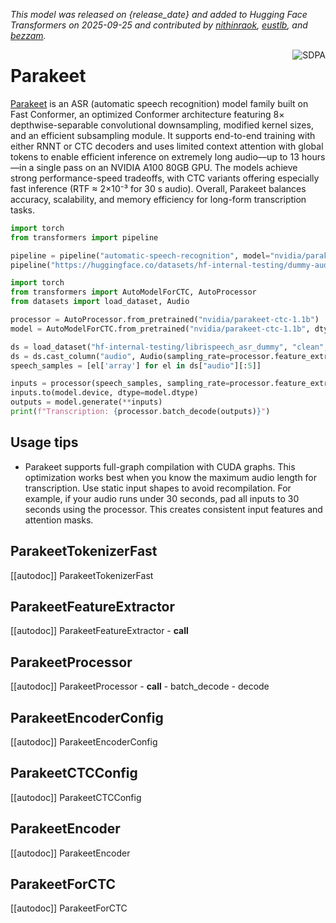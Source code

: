 <!--Copyright 2025 The NVIDIA NeMo Team and The HuggingFace Inc. team. All rights reserved.

Licensed under the Apache License, Version 2.0 (the "License"); you may not use this file except in compliance with
the License. You may obtain a copy of the License at

http://www.apache.org/licenses/LICENSE-2.0

Unless required by applicable law or agreed to in writing, software distributed under the License is distributed on
an "AS IS" BASIS, WITHOUT WARRANTIES OR CONDITIONS OF ANY KIND, either express or implied. See the License for the
specific language governing permissions and limitations under the License.

⚠️ Note that this file is in Markdown but contain specific syntax for our doc-builder (similar to MDX) that may not be
rendered properly in your Markdown viewer.

-->
*This model was released on {release_date} and added to Hugging Face Transformers on 2025-09-25 and contributed by [nithinraok](https://huggingface.co/nithinraok), [eustlb](https://huggingface.co/eustlb), and [bezzam](https://huggingface.co/bezzam).*

<div style="float: right;">
    <div class="flex flex-wrap space-x-1">
        <img alt="SDPA" src="https://img.shields.io/badge/SDPA-DE3412?style=flat&logo=pytorch&logoColor=white">
    </div>
</div>

# Parakeet

[Parakeet](https://developer.nvidia.com/blog/pushing-the-boundaries-of-speech-recognition-with-nemo-parakeet-asr-models/) is an ASR (automatic speech recognition) model family built on Fast Conformer, an optimized Conformer architecture featuring 8× depthwise-separable convolutional downsampling, modified kernel sizes, and an efficient subsampling module. It supports end-to-end training with either RNNT or CTC decoders and uses limited context attention with global tokens to enable efficient inference on extremely long audio—up to 13 hours—in a single pass on an NVIDIA A100 80GB GPU. The models achieve strong performance-speed tradeoffs, with CTC variants offering especially fast inference (RTF ≈ 2×10⁻³ for 30 s audio). Overall, Parakeet balances accuracy, scalability, and memory efficiency for long-form transcription tasks.

<hfoptions id="usage">
<hfoption id="Pipeline">

```py
import torch
from transformers import pipeline

pipeline = pipeline("automatic-speech-recognition", model="nvidia/parakeet-ctc-1.1b")
pipeline("https://huggingface.co/datasets/hf-internal-testing/dummy-audio-samples/resolve/main/bcn_weather.mp3")
```

</hfoption>
<hfoption id="AutoModel">

```py
import torch
from transformers import AutoModelForCTC, AutoProcessor
from datasets import load_dataset, Audio

processor = AutoProcessor.from_pretrained("nvidia/parakeet-ctc-1.1b")
model = AutoModelForCTC.from_pretrained("nvidia/parakeet-ctc-1.1b", dtype="auto")

ds = load_dataset("hf-internal-testing/librispeech_asr_dummy", "clean", split="validation")
ds = ds.cast_column("audio", Audio(sampling_rate=processor.feature_extractor.sampling_rate))
speech_samples = [el['array'] for el in ds["audio"][:5]]

inputs = processor(speech_samples, sampling_rate=processor.feature_extractor.sampling_rate)
inputs.to(model.device, dtype=model.dtype)
outputs = model.generate(**inputs)
print(f"Transcription: {processor.batch_decode(outputs)}")
```

</hfoption>
</hfoptions>

## Usage tips

- Parakeet supports full-graph compilation with CUDA graphs. This optimization works best when you know the maximum audio length for transcription. Use static input shapes to avoid recompilation. For example, if your audio runs under 30 seconds, pad all inputs to 30 seconds using the processor. This creates consistent input features and attention masks.

## ParakeetTokenizerFast

[[autodoc]] ParakeetTokenizerFast 

## ParakeetFeatureExtractor

[[autodoc]] ParakeetFeatureExtractor
    - __call__

## ParakeetProcessor

[[autodoc]] ParakeetProcessor
    - __call__
    - batch_decode
    - decode

## ParakeetEncoderConfig

[[autodoc]] ParakeetEncoderConfig 

## ParakeetCTCConfig

[[autodoc]] ParakeetCTCConfig 

## ParakeetEncoder

[[autodoc]] ParakeetEncoder

## ParakeetForCTC

[[autodoc]] ParakeetForCTC

